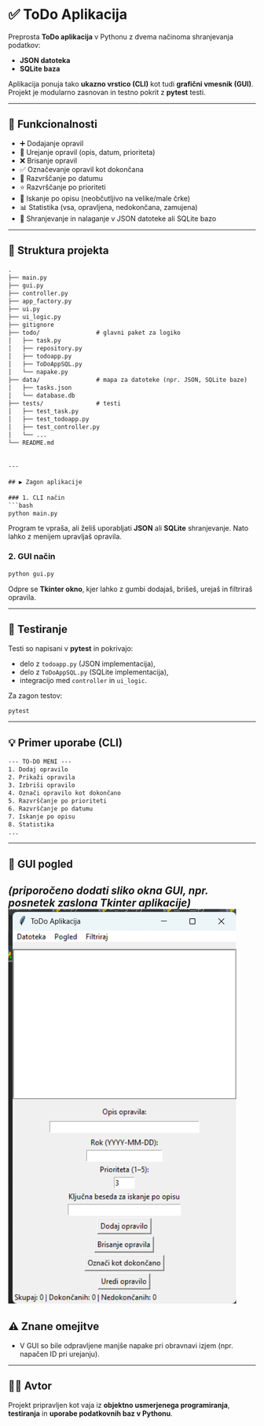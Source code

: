 # ✅ ToDo Aplikacija

Preprosta **ToDo aplikacija** v Pythonu z dvema načinoma shranjevanja podatkov:  
- **JSON datoteka**  
- **SQLite baza**  

Aplikacija ponuja tako **ukazno vrstico (CLI)** kot tudi **grafični vmesnik (GUI)**. Projekt je modularno zasnovan in testno pokrit z **pytest** testi.

---

## 🚀 Funkcionalnosti
- ➕ Dodajanje opravil  
- 📝 Urejanje opravil (opis, datum, prioriteta)  
- ❌ Brisanje opravil  
- ✅ Označevanje opravil kot dokončana  
- 📅 Razvrščanje po datumu  
- ⭐ Razvrščanje po prioriteti  
- 🔎 Iskanje po opisu (neobčutljivo na velike/male črke)  
- 📊 Statistika (vsa, opravljena, nedokončana, zamujena)  
- 💾 Shranjevanje in nalaganje v JSON datoteke ali SQLite bazo  

---

## 📂 Struktura projekta
```
.
├── main.py
├── gui.py
├── controller.py
├── app_factory.py
├── ui.py
├── ui_logic.py
├── gitignore
├── todo/                # glavni paket za logiko
│   ├── task.py
│   ├── repository.py
│   ├── todoapp.py
│   ├── ToDoAppSQL.py
│   └── napake.py
├── data/                # mapa za datoteke (npr. JSON, SQLite baze)
│   ├── tasks.json
│   └── database.db
├── tests/               # testi
│   ├── test_task.py
│   ├── test_todoapp.py
│   ├── test_controller.py
│   └── ...
└── README.md


---

## ▶️ Zagon aplikacije

### 1. CLI način
```bash
python main.py
```
Program te vpraša, ali želiš uporabljati **JSON** ali **SQLite** shranjevanje. Nato lahko z menijem upravljaš opravila.

### 2. GUI način
```bash
python gui.py
```
Odpre se **Tkinter okno**, kjer lahko z gumbi dodajaš, brišeš, urejaš in filtriraš opravila.

---

## 🧪 Testiranje
Testi so napisani v **pytest** in pokrivajo:
- delo z `todoapp.py` (JSON implementacija),  
- delo z `ToDoAppSQL.py` (SQLite implementacija),  
- integracijo med `controller` in `ui_logic`.  

Za zagon testov:
```bash
pytest
```

---

## 💡 Primer uporabe (CLI)
```
--- TO-DO MENI ---
1. Dodaj opravilo
2. Prikaži opravila
3. Izbriši opravilo
4. Označi opravilo kot dokončano
5. Razvrščanje po prioriteti
6. Razvrščanje po datumu
7. Iskanje po opisu
8. Statistika
...
```

---

## 📸 GUI pogled
*(priporočeno dodati sliko okna GUI, npr. posnetek zaslona Tkinter aplikacije)*  
![img.png](img.png)
---

## ⚠️ Znane omejitve
- V GUI so bile odpravljene manjše napake pri obravnavi izjem (npr. napačen ID pri urejanju).  

---

## 👩‍💻 Avtor
Projekt pripravljen kot vaja iz **objektno usmerjenega programiranja**, **testiranja** in **uporabe podatkovnih baz v Pythonu**.  
